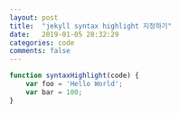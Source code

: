 ```yaml
---
layout: post
title:  "jekyll syntax highlight 지정하기"
date:   2019-01-05 20:32:29
categories: code
comments: false
---
```


~~~javascript
function syntaxHighlight(code) {
	var foo = 'Hello World';
	var bar = 100;
}
~~~
